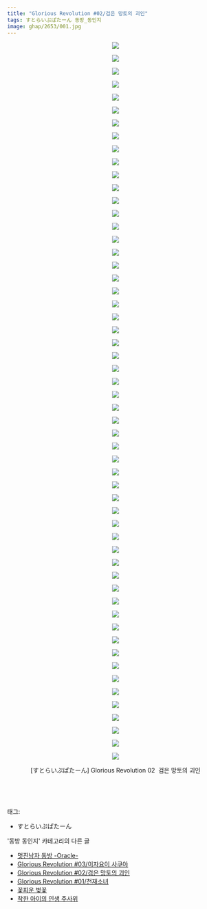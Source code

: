 ```yaml
---
title: "Glorious Revolution #02/검은 망토의 괴인"
tags: すとらいぷぱたーん 동방_동인지
image: ghap/2653/001.jpg
---
```

<div class="article">
<p style="text-align: center; clear: none; float: none;"><img src="{{ site.nasurl }}/ghap/2653/001.jpg"/></p>
<p style="text-align: center; clear: none; float: none;"><img src="{{ site.nasurl }}/ghap/2653/002.jpg"/></p>
<p style="text-align: center; clear: none; float: none;"><img src="{{ site.nasurl }}/ghap/2653/003.jpg"/></p>
<p style="text-align: center; clear: none; float: none;"><img src="{{ site.nasurl }}/ghap/2653/004.jpg"/></p>
<p style="text-align: center; clear: none; float: none;"><img src="{{ site.nasurl }}/ghap/2653/005.jpg"/></p>
<p style="text-align: center; clear: none; float: none;"><img src="{{ site.nasurl }}/ghap/2653/006.jpg"/></p>
<p style="text-align: center; clear: none; float: none;"><img src="{{ site.nasurl }}/ghap/2653/007.jpg"/></p>
<p style="text-align: center; clear: none; float: none;"><img src="{{ site.nasurl }}/ghap/2653/008.jpg"/></p>
<p style="text-align: center; clear: none; float: none;"><img src="{{ site.nasurl }}/ghap/2653/009.jpg"/></p>
<p style="text-align: center; clear: none; float: none;"><img src="{{ site.nasurl }}/ghap/2653/010.jpg"/></p>
<p style="text-align: center; clear: none; float: none;"><img src="{{ site.nasurl }}/ghap/2653/011.jpg"/></p>
<p style="text-align: center; clear: none; float: none;"><img src="{{ site.nasurl }}/ghap/2653/012.jpg"/></p>
<p style="text-align: center; clear: none; float: none;"><img src="{{ site.nasurl }}/ghap/2653/013.jpg"/></p>
<p style="text-align: center; clear: none; float: none;"><img src="{{ site.nasurl }}/ghap/2653/014.jpg"/></p>
<p style="text-align: center; clear: none; float: none;"><img src="{{ site.nasurl }}/ghap/2653/015.jpg"/></p>
<p style="text-align: center; clear: none; float: none;"><img src="{{ site.nasurl }}/ghap/2653/016.jpg"/></p>
<p style="text-align: center; clear: none; float: none;"><img src="{{ site.nasurl }}/ghap/2653/017.jpg"/></p>
<p style="text-align: center; clear: none; float: none;"><img src="{{ site.nasurl }}/ghap/2653/018.jpg"/></p>
<p style="text-align: center; clear: none; float: none;"><img src="{{ site.nasurl }}/ghap/2653/019.jpg"/></p>
<p style="text-align: center; clear: none; float: none;"><img src="{{ site.nasurl }}/ghap/2653/020.jpg"/></p>
<p style="text-align: center; clear: none; float: none;"><img src="{{ site.nasurl }}/ghap/2653/021.jpg"/></p>
<p style="text-align: center; clear: none; float: none;"><img src="{{ site.nasurl }}/ghap/2653/022.jpg"/></p>
<p style="text-align: center; clear: none; float: none;"><img src="{{ site.nasurl }}/ghap/2653/023.jpg"/></p>
<p style="text-align: center; clear: none; float: none;"><img src="{{ site.nasurl }}/ghap/2653/024.jpg"/></p>
<p style="text-align: center; clear: none; float: none;"><img src="{{ site.nasurl }}/ghap/2653/025.jpg"/></p>
<p style="text-align: center; clear: none; float: none;"><img src="{{ site.nasurl }}/ghap/2653/026.jpg"/></p>
<p style="text-align: center; clear: none; float: none;"><img src="{{ site.nasurl }}/ghap/2653/027.jpg"/></p>
<p style="text-align: center; clear: none; float: none;"><img src="{{ site.nasurl }}/ghap/2653/028.jpg"/></p>
<p style="text-align: center; clear: none; float: none;"><img src="{{ site.nasurl }}/ghap/2653/029.jpg"/></p>
<p style="text-align: center; clear: none; float: none;"><img src="{{ site.nasurl }}/ghap/2653/030.jpg"/></p>
<p style="text-align: center; clear: none; float: none;"><img src="{{ site.nasurl }}/ghap/2653/031.jpg"/></p>
<p style="text-align: center; clear: none; float: none;"><img src="{{ site.nasurl }}/ghap/2653/032.jpg"/></p>
<p style="text-align: center; clear: none; float: none;"><img src="{{ site.nasurl }}/ghap/2653/033.jpg"/></p>
<p style="text-align: center; clear: none; float: none;"><img src="{{ site.nasurl }}/ghap/2653/034.jpg"/></p>
<p style="text-align: center; clear: none; float: none;"><img src="{{ site.nasurl }}/ghap/2653/035.jpg"/></p>
<p style="text-align: center; clear: none; float: none;"><img src="{{ site.nasurl }}/ghap/2653/036.jpg"/></p>
<p style="text-align: center; clear: none; float: none;"><img src="{{ site.nasurl }}/ghap/2653/037.jpg"/></p>
<p style="text-align: center; clear: none; float: none;"><img src="{{ site.nasurl }}/ghap/2653/038.jpg"/></p>
<p style="text-align: center; clear: none; float: none;"><img src="{{ site.nasurl }}/ghap/2653/039.jpg"/></p>
<p style="text-align: center; clear: none; float: none;"><img src="{{ site.nasurl }}/ghap/2653/040.jpg"/></p>
<p style="text-align: center; clear: none; float: none;"><img src="{{ site.nasurl }}/ghap/2653/041.jpg"/></p>
<p style="text-align: center; clear: none; float: none;"><img src="{{ site.nasurl }}/ghap/2653/042.jpg"/></p>
<p style="text-align: center; clear: none; float: none;"><img src="{{ site.nasurl }}/ghap/2653/043.jpg"/></p>
<p style="text-align: center; clear: none; float: none;"><img src="{{ site.nasurl }}/ghap/2653/044.jpg"/></p>
<p style="text-align: center; clear: none; float: none;"><img src="{{ site.nasurl }}/ghap/2653/045.jpg"/></p>
<p style="text-align: center; clear: none; float: none;"><img src="{{ site.nasurl }}/ghap/2653/046.jpg"/></p>
<p style="text-align: center; clear: none; float: none;"><img src="{{ site.nasurl }}/ghap/2653/047.jpg"/></p>
<p style="text-align: center; clear: none; float: none;"><img src="{{ site.nasurl }}/ghap/2653/048.jpg"/></p>
<p style="text-align: center; clear: none; float: none;"><img src="{{ site.nasurl }}/ghap/2653/049.jpg"/></p>
<p style="text-align: center; clear: none; float: none;"><img src="{{ site.nasurl }}/ghap/2653/050.jpg"/></p>
<p style="text-align: center; clear: none; float: none;"><img src="{{ site.nasurl }}/ghap/2653/051.jpg"/></p>
<p style="text-align: center; clear: none; float: none;"><img src="{{ site.nasurl }}/ghap/2653/052.jpg"/></p>
<p style="text-align: center; clear: none; float: none;"><img src="{{ site.nasurl }}/ghap/2653/053.jpg"/></p>
<p style="text-align: center; clear: none; float: none;"><img src="{{ site.nasurl }}/ghap/2653/054.jpg"/></p>
<p style="text-align: center; clear: none; float: none;"><img src="{{ site.nasurl }}/ghap/2653/055.jpg"/></p>
<p style="text-align: center; clear: none; float: none;"><img src="{{ site.nasurl }}/ghap/2653/056.jpg"/></p>
<p style="text-align: center; clear: none; float: none;">[すとらいぷぱたーん] Glorious Revolution 02  검은 망토의 괴인</p>
<p style="text-align: center; clear: none; float: none;"><br/></p>
<p><br/></p>
</div><div class="tagTrail">
<p>태그: </p>
<ul>
<li>すとらいぷぱたーん</li>
</ul>
</div><div class="another">
<p>'동방 동인지' 카테고리의 다른 글</p>
<ul>
<li><a href="/2016-10-21-ghap_2655">멋진남자 동방 -Oracle-</a></li>
<li><a href="/2016-10-21-ghap_2654">Glorious Revolution #03/이자요이 사쿠야</a></li>
<li><a href="/2016-10-21-ghap_2653">Glorious Revolution #02/검은 망토의 괴인</a></li>
<li><a href="/2016-10-21-ghap_2652">Glorious Revolution #01/천재소녀</a></li>
<li><a href="/2016-10-21-ghap_2650">꽃피운 벚꽃</a></li>
<li><a href="/2016-10-19-ghap_2649">착한 아이의 인생 주사위</a></li>
</ul>
</div><div class="cb_module cb_fluid">
<div class="cb_wrt cb_profile">
</div><!-- commentList close -->
</div>